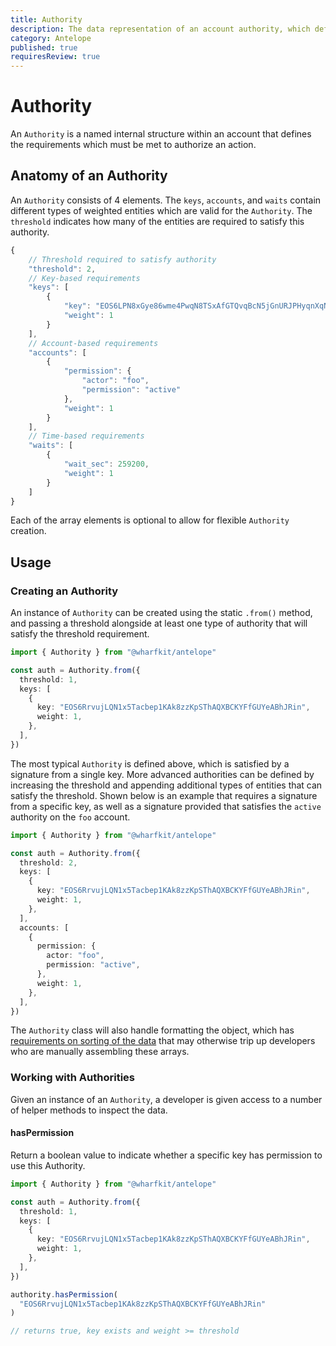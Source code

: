 ```yaml
---
title: Authority
description: The data representation of an account authority, which defines a collection of keys and accounts alongside a threshold to authorize actions.
category: Antelope
published: true
requiresReview: true
---
```


# Authority

An `Authority` is a named internal structure within an account that defines the requirements which must be met to authorize an action.

## Anatomy of an Authority

An `Authority` consists of 4 elements. The `keys`, `accounts`, and `waits` contain different types of weighted entities which are valid for the `Authority`. The `threshold` indicates how many of the entities are required to satisfy this authority.

```ts
{
    // Threshold required to satisfy authority
    "threshold": 2,
    // Key-based requirements
    "keys": [
        {
            "key": "EOS6LPN8xGye86wme4PwqN8TSxAfGTQvqBcN5jGnURJPHyqnXqNAR",
            "weight": 1
        }
    ],
    // Account-based requirements
    "accounts": [
        {
            "permission": {
                "actor": "foo",
                "permission": "active"
            },
            "weight": 1
        }
    ],
    // Time-based requirements
    "waits": [
        {
            "wait_sec": 259200,
            "weight": 1
        }
    ]
}
```

Each of the array elements is optional to allow for flexible `Authority` creation.

## Usage

### Creating an Authority

An instance of `Authority` can be created using the static `.from()` method, and passing a threshold alongside at least one type of authority that will satisfy the threshold requirement.

```ts
import { Authority } from "@wharfkit/antelope"

const auth = Authority.from({
  threshold: 1,
  keys: [
    {
      key: "EOS6RrvujLQN1x5Tacbep1KAk8zzKpSThAQXBCKYFfGUYeABhJRin",
      weight: 1,
    },
  ],
})
```

The most typical `Authority` is defined above, which is satisfied by a signature from a single key. More advanced authorities can be defined by increasing the threshold and appending additional types of entities that can satisfy the threshold. Shown below is an example that requires a signature from a specific key, as well as a signature provided that satisfies the `active` authority on the `foo` account.

```ts
import { Authority } from "@wharfkit/antelope"

const auth = Authority.from({
  threshold: 2,
  keys: [
    {
      key: "EOS6RrvujLQN1x5Tacbep1KAk8zzKpSThAQXBCKYFfGUYeABhJRin",
      weight: 1,
    },
  ],
  accounts: [
    {
      permission: {
        actor: "foo",
        permission: "active",
      },
      weight: 1,
    },
  ],
})
```

The `Authority` class will also handle formatting the object, which has [requirements on sorting of the data](https://github.com/wharfkit/antelope/blob/master/src/chain/authority.ts#L94-L102) that may otherwise trip up developers who are manually assembling these arrays.

### Working with Authorities

Given an instance of an `Authority`, a developer is given access to a number of helper methods to inspect the data.

#### hasPermission

Return a boolean value to indicate whether a specific key has permission to use this Authority.

```ts
import { Authority } from "@wharfkit/antelope"

const auth = Authority.from({
  threshold: 1,
  keys: [
    {
      key: "EOS6RrvujLQN1x5Tacbep1KAk8zzKpSThAQXBCKYFfGUYeABhJRin",
      weight: 1,
    },
  ],
})

authority.hasPermission(
  "EOS6RrvujLQN1x5Tacbep1KAk8zzKpSThAQXBCKYFfGUYeABhJRin"
)

// returns true, key exists and weight >= threshold
```
